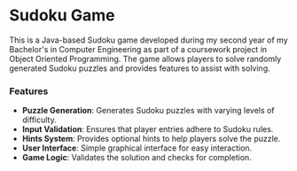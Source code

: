 # Sudoku Game

This is a Java-based Sudoku game developed during my second year of my Bachelor's in Computer Engineering as part of a coursework project in Object Oriented Programming. The game allows players to solve randomly generated Sudoku puzzles and provides features to assist with solving.

### Features

- **Puzzle Generation**: Generates Sudoku puzzles with varying levels of difficulty.
- **Input Validation**: Ensures that player entries adhere to Sudoku rules.
- **Hints System**: Provides optional hints to help players solve the puzzle.
- **User Interface**: Simple graphical interface for easy interaction.
- **Game Logic**: Validates the solution and checks for completion.
